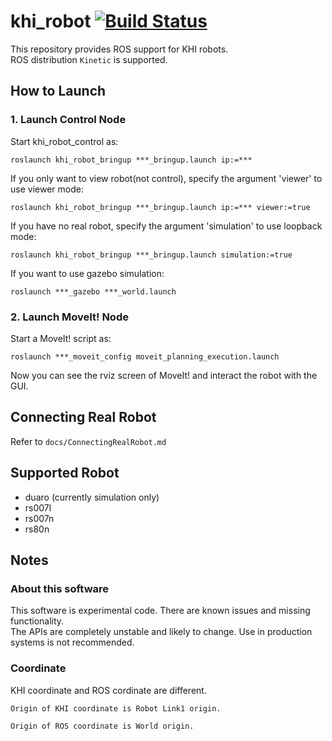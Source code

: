 khi_robot [![Build Status](https://travis-ci.com/Kawasaki-Robotics/khi_robot.svg?branch=master)](https://travis-ci.org/Kawasaki-Robotics/khi_robot)
===================================================================================================================================================

This repository provides ROS support for KHI robots.  
ROS distribution `Kinetic` is supported.

## How to Launch

### 1. Launch Control Node

Start khi_robot_control as:

```
roslaunch khi_robot_bringup ***_bringup.launch ip:=***
```

If you only want to view robot(not control), specify the argument 'viewer' to use viewer mode:

```
roslaunch khi_robot_bringup ***_bringup.launch ip:=*** viewer:=true
```

If you have no real robot, specify the argument 'simulation' to use loopback mode:

```
roslaunch khi_robot_bringup ***_bringup.launch simulation:=true
```

If you want to use gazebo simulation:

```
roslaunch ***_gazebo ***_world.launch
```

### 2. Launch MoveIt! Node

Start a MoveIt! script as:

```
roslaunch ***_moveit_config moveit_planning_execution.launch
```

Now you can see the rviz screen of MoveIt! and interact the robot with the GUI.

## Connecting Real Robot

Refer to `docs/ConnectingRealRobot.md`

## Supported Robot

 * duaro (currently simulation only)
 * rs007l
 * rs007n
 * rs80n

## Notes

### About this software

This software is experimental code. There are known issues and missing functionality.  
The APIs are completely unstable and likely to change. Use in production systems is not recommended.

### Coordinate

KHI coordinate and ROS cordinate are different.

```
Origin of KHI coordinate is Robot Link1 origin.

Origin of ROS coordinate is World origin.
```
